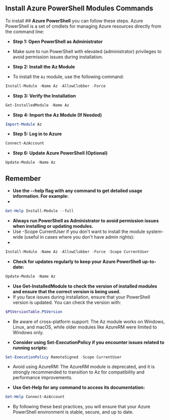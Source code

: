 ## **Install Azure PowerShell Modules Commands**

To install ## **Azure PowerShell** you can follow these steps. Azure PowerShell is a set of cmdlets for managing Azure resources directly from the command line:

- **Step 1: Open PowerShell as Administrator**

- Make sure to run PowerShell with elevated (administrator) privileges to avoid permission issues during installation.

- **Step 2: Install the Az Module**

- To install the `Az` module, use the following command:

```powershell
Install-Module -Name Az -AllowClobber -Force
```

- **Step 3: Verify the Installation**

```powershell
Get-InstalledModule -Name Az
```

- **Step 4: Import the Az Module (If Needed)**

```powershell
Import-Module Az
```

- **Step 5: Log in to Azure**

```powershell
Connect-AzAccount
```
- **Step 6: Update Azure PowerShell (Optional)**

```powershell
Update-Module -Name Az
```


## **Remember**

- **Use the --help flag with any command to get detailed usage information. For example:**
- 
```powershell
Get-Help Install-Module --full
```


- **Always run PowerShell as Administrator to avoid permission issues when installing or updating modules.**
- Use -Scope CurrentUser if you don't want to install the module system-wide (useful in cases where you don't have admin rights):
- 
```powershell
Install-Module -Name Az -AllowClobber -Force -Scope CurrentUser
```


- **Check for updates regularly to keep your Azure PowerShell up-to-date:**
```powershell
Update-Module -Name Az
```


- **Use Get-InstalledModule to check the version of installed modules and ensure that the correct version is being used.**
- If you face issues during installation, ensure that your PowerShell version is updated. You can check the version with:
  
```powershell
$PSVersionTable.PSVersion
```
- Be aware of cross-platform support: The Az module works on Windows, Linux, and macOS, while older modules like AzureRM were limited to Windows only.



- **Consider using Set-ExecutionPolicy if you encounter issues related to running scripts:**
```powershell
Set-ExecutionPolicy RemoteSigned -Scope CurrentUser
```
- Avoid using AzureRM: The AzureRM module is deprecated, and it is strongly recommended to transition to Az for compatibility and performance improvements.


- **Use Get-Help <Cmdlet> for any command to access its documentation:**
```powershell
Get-Help Connect-AzAccount
```

- By following these best practices, you will ensure that your Azure PowerShell environment is stable, secure, and up to date.

